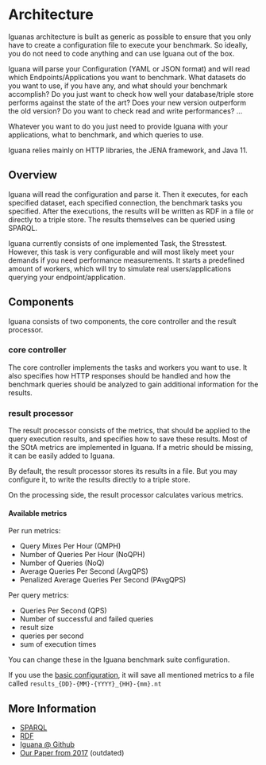 # Architecture

Iguanas architecture is built as generic as possible to ensure that you only have to create a configuration file to execute your benchmark.
So ideally, you do not need to code anything and can use Iguana out of the box.

Iguana will parse your Configuration (YAML or JSON format) and will read which Endpoints/Applications you want to benchmark.
What datasets do you want to use, if you have any, and what should your benchmark accomplish? 
Do you just want to check how well your database/triple store performs against the state of the art?
Does your new version outperform the old version? 
Do you want to check read and write performances? 
... 

Whatever you want to do you just need to provide Iguana with your applications, what to benchmark, and which queries to use.

Iguana relies mainly on HTTP libraries, the JENA framework, and Java 11.


## Overview


Iguana will read the configuration and parse it. Then it executes, for each specified dataset, each specified connection, the benchmark tasks you specified.
After the executions, the results will be written as RDF in a file or directly to a triple store.
The results themselves can be queried using SPARQL.

Iguana currently consists of one implemented Task, the Stresstest. 
However, this task is very configurable and will most likely meet your demands if you need performance measurements.
It starts a predefined amount of workers, which will try to simulate real users/applications querying your endpoint/application.  


## Components

Iguana consists of two components, the core controller and the result processor.

### **core controller**

The core controller implements the tasks and workers you  want to use. It also specifies how HTTP responses should be handled and how the benchmark queries should be analyzed to gain additional information for the results.

### **result processor**

The result processor consists of the metrics, that should be applied to the query execution results, and specifies how to save these results. 
Most of the SOtA metrics are implemented in Iguana. If a metric should be missing, it can be easily added to Iguana. 

By default, the result processor stores its results in a file. But you may configure it, to write the results directly to a triple store. 

On the processing side, the result processor calculates various metrics.

#### Available metrics

Per run metrics:
* Query Mixes Per Hour (QMPH)
* Number of Queries Per Hour (NoQPH)
* Number of Queries (NoQ)
* Average Queries Per Second (AvgQPS)
* Penalized Average Queries Per Second (PAvgQPS)

Per query metrics:
* Queries Per Second (QPS)
* Number of successful and failed queries
* result size
* queries per second
* sum of execution times

You can change these in the Iguana benchmark suite configuration.

If you use the [basic configuration](https://github.com/dice-group/IGUANA/blob/master/example-suite.yml), it will save all mentioned metrics to a file called `results_{DD}-{MM}-{YYYY}_{HH}-{mm}.nt`

## More Information

* [SPARQL](https://www.w3.org/TR/sparql11-query/)
* [RDF](https://www.w3.org/RDF/)
* [Iguana @ Github](https://github.com/dice-group/Iguana)
* [Our Paper from 2017](https://svn.aksw.org/papers/2017/ISWC_Iguana/public.pdf) (outdated)
